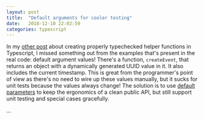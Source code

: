 ```yaml
---
layout: post
title:  "Default arguments for cooler testing"
date:   2018-12-10 22:02:59
categories: typescript
---
```


In my [other post](TODO) about creating properly typechecked helper functions in Typescript, I missed something out from the examples that's present in the real code: default argument values! There's a function, `createEvent`, that returns an object with a dynamically generated UUID value in it. It also includes the current timestamp. This is great from the programmer's point of view as there's no need to wire up these values manually, but it sucks for unit tests because the values always change! The solution is to use [default parameters](https://developer.mozilla.org/en-US/docs/Web/JavaScript/Reference/Functions/Default_parameters) to keep the ergonomics of a clean public API, but still support unit testing and special cases gracefully.

...
